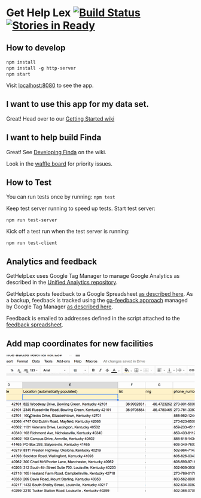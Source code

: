 # Get Help Lex [![Build Status](https://travis-ci.org/openlexington/gethelplex.svg)](https://travis-ci.org/openlexington/gethelplex) [![Stories in Ready](https://badge.waffle.io/openlexington/gethelplex.svg?label=ready&title=Ready)](http://waffle.io/openlexington/gethelplex)

## How to develop

    npm install
    npm install -g http-server
    npm start

Visit [localhost:8080](http://localhost:8080/) to see the app.

## I want to use this app for my data set.

Great! Head over to our [Getting Started wiki](https://github.com/codeforboston/finda/wiki/Getting-Started)

## I want to help build Finda

Great! See [Developing Finda](https://github.com/codeforboston/finda/wiki/Developing-Finda) on the wiki.

Look in the [waffle board](https://waffle.io/openlexington/finda) for priority issues.

## How to Test

You can run tests once by running: `npm test`

Keep test server running to speed up tests. Start test server:

    npm run test-server

Kick off a test run when the test server is running:

    npm run test-client

## Analytics and feedback

GetHelpLex uses Google Tag Manager to manage Google Analytics as described in the [Unified Analytics repository](https://github.com/laurenancona/unified-analytics).

GetHelpLex posts feedback to a Google Spreadsheet [as described here](https://mashe.hawksey.info/2014/07/google-sheets-as-a-database-insert-with-apps-script-using-postget-methods-with-ajax-example/).
As a backup, feedback is tracked using the [ga-feedback approach](https://github.com/luckyshot/ga-feedback) managed by Google Tag Manager [as described here](http://erikschwartz.net/2016-01-23-google-analytics-events-in-google-tag-manager/).

Feedback is emailed to addresses defined in the script attached to the [feedback spreadsheet](https://docs.google.com/spreadsheets/d/1lP-OsypwXFkH-S3F3Re34fBPSYgpr1ZXY6bRD85w3V8/edit).

## Add map coordinates for new facilities

![Geocode facilites](./get-help-lex-geocode.gif)
